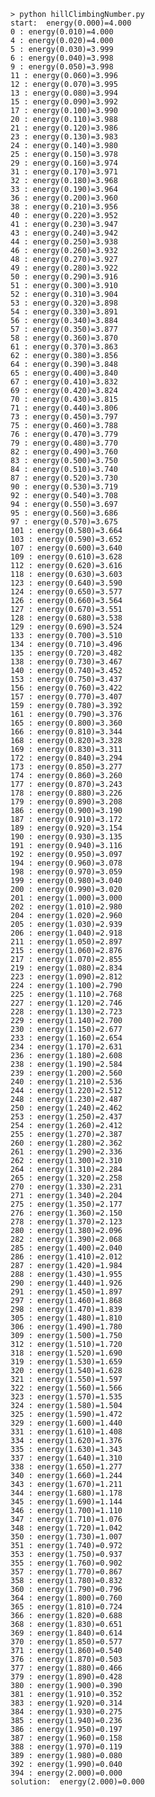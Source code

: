     > python hillClimbingNumber.py
    start:  energy(0.000)=4.000
    0 : energy(0.010)=4.000
    4 : energy(0.020)=4.000
    5 : energy(0.030)=3.999
    6 : energy(0.040)=3.998
    9 : energy(0.050)=3.998
    11 : energy(0.060)=3.996
    12 : energy(0.070)=3.995
    13 : energy(0.080)=3.994
    15 : energy(0.090)=3.992
    17 : energy(0.100)=3.990
    20 : energy(0.110)=3.988
    21 : energy(0.120)=3.986
    23 : energy(0.130)=3.983
    24 : energy(0.140)=3.980
    25 : energy(0.150)=3.978
    29 : energy(0.160)=3.974
    31 : energy(0.170)=3.971
    32 : energy(0.180)=3.968
    33 : energy(0.190)=3.964
    36 : energy(0.200)=3.960
    38 : energy(0.210)=3.956
    40 : energy(0.220)=3.952
    41 : energy(0.230)=3.947
    43 : energy(0.240)=3.942
    44 : energy(0.250)=3.938
    46 : energy(0.260)=3.932
    48 : energy(0.270)=3.927
    49 : energy(0.280)=3.922
    50 : energy(0.290)=3.916
    51 : energy(0.300)=3.910
    52 : energy(0.310)=3.904
    53 : energy(0.320)=3.898
    54 : energy(0.330)=3.891
    56 : energy(0.340)=3.884
    57 : energy(0.350)=3.877
    58 : energy(0.360)=3.870
    61 : energy(0.370)=3.863
    62 : energy(0.380)=3.856
    64 : energy(0.390)=3.848
    65 : energy(0.400)=3.840
    67 : energy(0.410)=3.832
    69 : energy(0.420)=3.824
    70 : energy(0.430)=3.815
    71 : energy(0.440)=3.806
    73 : energy(0.450)=3.797
    75 : energy(0.460)=3.788
    76 : energy(0.470)=3.779
    79 : energy(0.480)=3.770
    82 : energy(0.490)=3.760
    83 : energy(0.500)=3.750
    84 : energy(0.510)=3.740
    87 : energy(0.520)=3.730
    90 : energy(0.530)=3.719
    92 : energy(0.540)=3.708
    94 : energy(0.550)=3.697
    95 : energy(0.560)=3.686
    97 : energy(0.570)=3.675
    101 : energy(0.580)=3.664
    103 : energy(0.590)=3.652
    107 : energy(0.600)=3.640
    109 : energy(0.610)=3.628
    112 : energy(0.620)=3.616
    118 : energy(0.630)=3.603
    123 : energy(0.640)=3.590
    124 : energy(0.650)=3.577
    126 : energy(0.660)=3.564
    127 : energy(0.670)=3.551
    128 : energy(0.680)=3.538
    129 : energy(0.690)=3.524
    133 : energy(0.700)=3.510
    134 : energy(0.710)=3.496
    135 : energy(0.720)=3.482
    138 : energy(0.730)=3.467
    140 : energy(0.740)=3.452
    153 : energy(0.750)=3.437
    156 : energy(0.760)=3.422
    157 : energy(0.770)=3.407
    159 : energy(0.780)=3.392
    161 : energy(0.790)=3.376
    165 : energy(0.800)=3.360
    166 : energy(0.810)=3.344
    168 : energy(0.820)=3.328
    169 : energy(0.830)=3.311
    172 : energy(0.840)=3.294
    173 : energy(0.850)=3.277
    174 : energy(0.860)=3.260
    177 : energy(0.870)=3.243
    178 : energy(0.880)=3.226
    179 : energy(0.890)=3.208
    186 : energy(0.900)=3.190
    187 : energy(0.910)=3.172
    189 : energy(0.920)=3.154
    190 : energy(0.930)=3.135
    191 : energy(0.940)=3.116
    192 : energy(0.950)=3.097
    194 : energy(0.960)=3.078
    198 : energy(0.970)=3.059
    199 : energy(0.980)=3.040
    200 : energy(0.990)=3.020
    201 : energy(1.000)=3.000
    202 : energy(1.010)=2.980
    204 : energy(1.020)=2.960
    205 : energy(1.030)=2.939
    206 : energy(1.040)=2.918
    211 : energy(1.050)=2.897
    215 : energy(1.060)=2.876
    217 : energy(1.070)=2.855
    219 : energy(1.080)=2.834
    223 : energy(1.090)=2.812
    224 : energy(1.100)=2.790
    225 : energy(1.110)=2.768
    227 : energy(1.120)=2.746
    228 : energy(1.130)=2.723
    229 : energy(1.140)=2.700
    230 : energy(1.150)=2.677
    233 : energy(1.160)=2.654
    234 : energy(1.170)=2.631
    236 : energy(1.180)=2.608
    238 : energy(1.190)=2.584
    239 : energy(1.200)=2.560
    240 : energy(1.210)=2.536
    244 : energy(1.220)=2.512
    248 : energy(1.230)=2.487
    250 : energy(1.240)=2.462
    253 : energy(1.250)=2.437
    254 : energy(1.260)=2.412
    255 : energy(1.270)=2.387
    260 : energy(1.280)=2.362
    261 : energy(1.290)=2.336
    262 : energy(1.300)=2.310
    264 : energy(1.310)=2.284
    265 : energy(1.320)=2.258
    270 : energy(1.330)=2.231
    271 : energy(1.340)=2.204
    275 : energy(1.350)=2.177
    276 : energy(1.360)=2.150
    278 : energy(1.370)=2.123
    280 : energy(1.380)=2.096
    282 : energy(1.390)=2.068
    285 : energy(1.400)=2.040
    286 : energy(1.410)=2.012
    287 : energy(1.420)=1.984
    288 : energy(1.430)=1.955
    290 : energy(1.440)=1.926
    291 : energy(1.450)=1.897
    297 : energy(1.460)=1.868
    298 : energy(1.470)=1.839
    305 : energy(1.480)=1.810
    306 : energy(1.490)=1.780
    309 : energy(1.500)=1.750
    312 : energy(1.510)=1.720
    318 : energy(1.520)=1.690
    319 : energy(1.530)=1.659
    320 : energy(1.540)=1.628
    321 : energy(1.550)=1.597
    322 : energy(1.560)=1.566
    323 : energy(1.570)=1.535
    324 : energy(1.580)=1.504
    325 : energy(1.590)=1.472
    329 : energy(1.600)=1.440
    331 : energy(1.610)=1.408
    334 : energy(1.620)=1.376
    335 : energy(1.630)=1.343
    337 : energy(1.640)=1.310
    338 : energy(1.650)=1.277
    340 : energy(1.660)=1.244
    343 : energy(1.670)=1.211
    344 : energy(1.680)=1.178
    345 : energy(1.690)=1.144
    346 : energy(1.700)=1.110
    347 : energy(1.710)=1.076
    348 : energy(1.720)=1.042
    350 : energy(1.730)=1.007
    351 : energy(1.740)=0.972
    353 : energy(1.750)=0.937
    355 : energy(1.760)=0.902
    357 : energy(1.770)=0.867
    358 : energy(1.780)=0.832
    360 : energy(1.790)=0.796
    364 : energy(1.800)=0.760
    365 : energy(1.810)=0.724
    366 : energy(1.820)=0.688
    368 : energy(1.830)=0.651
    369 : energy(1.840)=0.614
    370 : energy(1.850)=0.577
    371 : energy(1.860)=0.540
    376 : energy(1.870)=0.503
    377 : energy(1.880)=0.466
    379 : energy(1.890)=0.428
    380 : energy(1.900)=0.390
    381 : energy(1.910)=0.352
    383 : energy(1.920)=0.314
    384 : energy(1.930)=0.275
    385 : energy(1.940)=0.236
    386 : energy(1.950)=0.197
    387 : energy(1.960)=0.158
    388 : energy(1.970)=0.119
    389 : energy(1.980)=0.080
    392 : energy(1.990)=0.040
    394 : energy(2.000)=0.000
    solution:  energy(2.000)=0.000